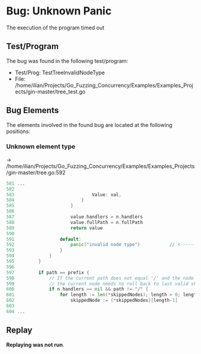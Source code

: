 # Bug: Unknown Panic

The execution of the program timed out

## Test/Program
The bug was found in the following test/program:

- Test/Prog: TestTreeInvalidNodeType
- File: /home/ilian/Projects/Go_Fuzzing_Concurrency/Examples/Examples_Projects/gin-master/tree_test.go

## Bug Elements
The elements involved in the found bug are located at the following positions:

###  Unknown element type
-> /home/ilian/Projects/Go_Fuzzing_Concurrency/Examples/Examples_Projects/gin-master/tree.go:592
```go
581 ...
582 
583 							Value: val,
584 						}
585 					}
586 
587 					value.handlers = n.handlers
588 					value.fullPath = n.fullPath
589 					return value
590 
591 				default:
592 					panic("invalid node type")           // <-------
593 				}
594 			}
595 		}
596 
597 		if path == prefix {
598 			// If the current path does not equal '/' and the node does not have a registered handle and the most recently matched node has a child node
599 			// the current node needs to roll back to last valid skippedNode
600 			if n.handlers == nil && path != "/" {
601 				for length := len(*skippedNodes); length > 0; length-- {
602 					skippedNode := (*skippedNodes)[length-1]
603 
604 ...
```


## Replay
**Replaying was not run**.

